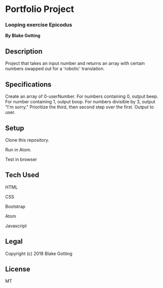 # Portfolio Project
### Looping exercise Epicodus

**By Blake Gotting**

## Description
Project that takes an input number and returns an array with certain numbers swapped out for a 'robotic' translation.

## Specifications
Create an array of 0-userNumber.
For numbers containing 0, output beep.
For number containing 1, output boop.
For numbers divisible by 3, output "I'm sorry."
Prioritize the third, then second step over the first.
Output to user.


## Setup
Clone this repository.

Run in Atom.

Test in browser


## Tech Used
HTML

CSS

Bootstrap

Atom

Javascript

## Legal
Copyright (c) 2018 Blake Gotting

## License
MT
